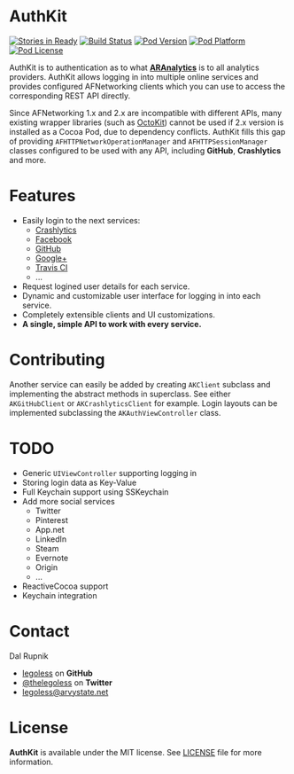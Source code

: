 AuthKit
=======

[![Stories in Ready](https://badge.waffle.io/Legoless/AuthKit.png?label=ready&title=Ready)](https://waffle.io/Legoless/AuthKit)
[![Build Status](http://img.shields.io/travis/legoless/AuthKit/master.svg?style=flat)](https://travis-ci.org/legoless/AuthKit)
[![Pod Version](http://img.shields.io/cocoapods/v/AuthKit.svg?style=flat)](http://cocoadocs.org/docsets/AuthKit/)
[![Pod Platform](http://img.shields.io/cocoapods/p/AuthKit.svg?style=flat)](http://cocoadocs.org/docsets/AuthKit/)
[![Pod License](http://img.shields.io/cocoapods/l/AuthKit.svg?style=flat)](http://opensource.org/licenses/MIT)

AuthKit is to authentication as to what [**ARAnalytics**](https://github.com/orta/ARAnalytics) is to all analytics providers. AuthKit allows logging in into multiple online services and provides configured AFNetworking clients which you can use to access the corresponding REST API directly.

Since AFNetworking 1.x and 2.x are incompatible with different APIs, many existing wrapper libraries (such as [OctoKit](https://github.com/octokit/octokit.objc)) cannot be used if 2.x version is installed as a Cocoa Pod, due to dependency conflicts. AuthKit fills this gap of providing `AFHTTPNetworkOperationManager` and `AFHTTPSessionManager`  classes configured to be used with any API, including **GitHub**, **Crashlytics** and more.

# Features

- Easily login to the next services:
  - [Crashlytics](http://www.crashlytics.com)
  - [Facebook](https://www.facebook.com)
  - [GitHub](https://github.com)
  - [Google+](https://plus.google.com)
  - [Travis CI](http://travis-ci.com)
  - ...
- Request logined user details for each service.
- Dynamic and customizable user interface for logging in into each service.
- Completely extensible clients and UI customizations.
- **A single, simple API to work with every service.**

# Contributing

Another service can easily be added by creating `AKClient` subclass and implementing the abstract methods in superclass. See either `AKGitHubClient` or `AKCrashlyticsClient` for example. Login layouts can be implemented subclassing the `AKAuthViewController` class.

# TODO

- Generic `UIViewController` supporting logging in
- Storing login data as Key-Value
- Full Keychain support using SSKeychain
- Add more social services
  - Twitter
  - Pinterest
  - App.net
  - LinkedIn
  - Steam
  - Evernote
  - Origin
  - ...
- ReactiveCocoa support
- Keychain integration

Contact
======

Dal Rupnik

- [legoless](https://github.com/legoless) on **GitHub**
- [@thelegoless](https://twitter.com/thelegoless) on **Twitter**
- [legoless@arvystate.net](mailto:legoless@arvystate.net)

License
======

**AuthKit** is available under the MIT license. See [LICENSE](https://github.com/Legoless/AuthKit/blob/master/LICENSE) file for more information.
